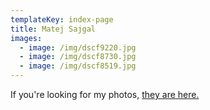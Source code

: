 ```yaml
---
templateKey: index-page
title: Matej Sajgal
images:
  - image: /img/dscf9220.jpg
  - image: /img/dscf8730.jpg
  - image: /img/dscf8519.jpg
---
```

If you're looking for my photos, [they are here.](http://www.theyarehere.com)